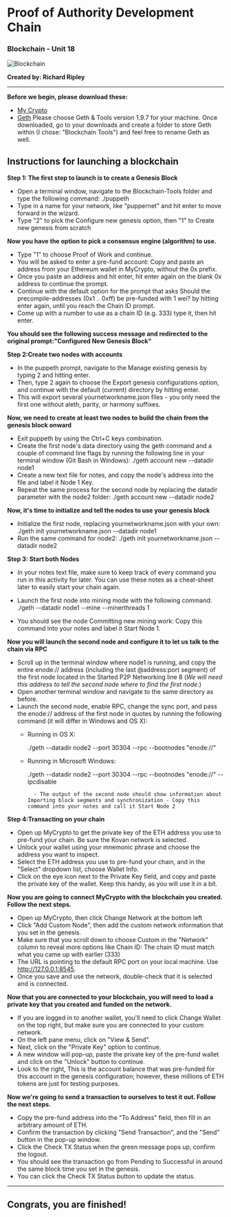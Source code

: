 # Proof of Authority Development Chain

### Blockchain - Unit 18 

![Blockchain](https://specials-images.forbesimg.com/imageserve/5f2a32ee3b52675a453e2881/960x0.jpg?fit=scale)

**Created by: Richard Ripley**

---

**Before we begin, please download these:**
- [My Crypto](https://download.mycrypto.com)
- [Geth](https://geth.ethereum.org/downloads/) Please choose Geth & Tools version 1.9.7 for your machine.
Once downloaded, go to your downloads and create a folder to store Geth within (I chose: "Blockchain Tools") and feel free to rename Geth as well. 

## Instructions for launching a blockchain

**Step 1: The first step to launch is to create a Genesis Block**
 
 - Open a terminal window, navigate to the Blockchain-Tools folder and type the following command: ./puppeth
 - Type in a name for your network, like "puppernet" and hit enter to move forward in the wizard.
 - Type "2" to pick the Configure new genesis option, then "1" to Create new genesis from scratch
 
**Now you have the option to pick a consensus engine (algorithm) to use.**
 - Type "1" to choose Proof of Work and continue.
 - You will be asked to enter a pre-fund account: Copy and paste an address from your Ethereum wallet in MyCrypto, without the 0x prefix.
 - Once you paste an address and hit enter, hit enter again on the blank 0x address to continue the prompt.
 - Continue with the default option for the prompt that asks Should the precompile-addresses (0x1 .. 0xff) be pre-funded with 1 wei? by hitting enter again, until you reach the Chain ID prompt.
 - Come up with a number to use as a chain ID (e.g. 333) type it, then hit enter.
 
**You should see the following success message and redirected to the original prompt:"Configured New Genesis Block"**
 
**Step 2:Create two nodes with accounts**

- In the puppeth prompt, navigate to the Manage existing genesis by typing 2 and hitting enter.
- Then, type 2 again to choose the Export genesis configurations option, and continue with the default (current) directory by hitting enter. 
- This will export several yournetworkname.json files - you only need the first one without aleth, parity, or harmony suffixes.

**Now, we need to create at least two nodes to build the chain from the genesis block onward**
- Exit puppeth by using the Ctrl+C keys combination.
- Create the first node's data directory using the geth command and a couple of command line flags by running the following line in your terminal window (Git Bash in Windows): ./geth account new --datadir node1
- Create a new text file for notes, and copy the node's address into the file and label it Node 1 Key.
- Repeat the same process for the second node by replacing the datadir parameter with the node2 folder: ./geth account new --datadir node2

**Now, it's time to initialize and tell the nodes to use your genesis block**
- Initialize the first node, replacing yournetworkname.json with your own: ./geth init yournetworkname.json --datadir node1
- Run the same command for node2: ./geth init yournetworkname.json --datadir node2

**Step 3: Start both Nodes** 
- In your notes text file, make sure to keep track of every command you run in this activity for later. You can use these notes as a cheat-sheet later to easily start your chain again.

- Launch the first node into mining mode with the following command: ./geth --datadir node1 --mine --minerthreads 1
- You should see the node Committing new mining work: Copy this command into your notes and label it Start Node 1.

**Now you will launch the second node and configure it to let us talk to the chain via RPC**
- Scroll up in the terminal window where node1 is running, and copy the entire enode:// address (including the last @address:port segment) of the first node located in the Started P2P Networking line 8 (*We will need this address to tell the second node where to find the first node.*)
- Open another terminal window and navigate to the same directory as before.
- Launch the second node, enable RPC, change the sync port, and pass the enode:// address of the first node in quotes by running the following command (it will differ in Windows and OS X):
     - Running in OS X:

        ./geth --datadir node2 --port 30304 --rpc --bootnodes "enode://<replace with node1 enode address>"
     - Running in Microsoft Windows:

        ./geth --datadir node2 --port 30304 --rpc --bootnodes "enode://<replace with node1 enode address>" --ipcdisable
        
             - The output of the second node should show information about Importing block segments and synchronization - Copy this command into your notes and call it Start Node 2

**Step 4:Transacting on your chain**

- Open up MyCrypto to get the private key of the ETH address you use to pre-fund your chain. Be sure the Kovan network is selected.
- Unlock your wallet using your mnemonic phrase and choose the address you want to inspect.
- Select the ETH address you use to pre-fund your chain, and in the "Select" dropdown list, choose Wallet Info.
- Click on the eye icon next to the Private Key field, and copy and paste the private key of the wallet. Keep this handy, as you will use it in a bit.

**Now you are going to connect MyCrypto with the blockchain you created. Follow the next steps.**
- Open up MyCrypto, then click Change Network at the bottom left
- Click "Add Custom Node", then add the custom network information that you set in the genesis.
- Make sure that you scroll down to choose Custom in the "Network" column to reveal more options like Chain ID: The chain ID must match what you came up with earlier (333)
- The URL is pointing to the default RPC port on your local machine. Use http://127.0.0.1:8545.
- Once you save and use the network, double-check that it is selected and is connected.

**Now that you are connected to your blockchain, you will need to load a private key that you created and funded on the network.**
- If you are logged in to another wallet, you'll need to click Change Wallet on the top right, but make sure you are connected to your custom network.
- On the left pane menu, click on "View & Send".
- Next, click on the "Private Key" option to continue.
- A new window will pop-up, paste the private key of the pre-fund wallet and click on the "Unlock" button to continue.
- Look to the right, This is the account balance that was pre-funded for this account in the genesis configuration; however, these millions of ETH tokens are just for testing purposes.

**Now we're going to send a transaction to ourselves to test it out. Follow the next steps.**
- Copy the pre-fund address into the "To Address" field, then fill in an arbitrary amount of ETH.
- Confirm the transaction by clicking "Send Transaction", and the "Send" button in the pop-up window.
- Click the Check TX Status when the green message pops up, confirm the logout.
- You should see the transaction go from Pending to Successful in around the same block time you set in the genesis.
- You can click the Check TX Status button to update the status.
---
## Congrats, you are finished!
